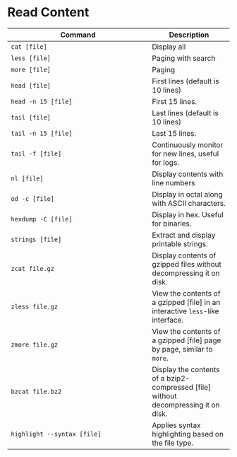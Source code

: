 # Read Content

<table><thead><tr><th width="304">Command</th><th>Description</th></tr></thead><tbody><tr><td><code>cat [file]</code></td><td>Display all</td></tr><tr><td><code>less [file]</code></td><td>Paging with search</td></tr><tr><td><code>more [file]</code></td><td>Paging</td></tr><tr><td><code>head [file]</code></td><td>First lines (default is 10 lines)</td></tr><tr><td><code>head -n 15 [file]</code></td><td>First 15 lines.</td></tr><tr><td><code>tail [file]</code></td><td>Last lines (default is 10 lines)</td></tr><tr><td><code>tail -n 15 [file]</code></td><td>Last 15 lines.</td></tr><tr><td><code>tail -f [file]</code></td><td>Continuously monitor for new lines, useful for logs.</td></tr><tr><td><code>nl [file]</code></td><td>Display contents with line numbers</td></tr><tr><td><code>od -c [file]</code></td><td>Display in octal along with ASCII characters.</td></tr><tr><td><code>hexdump -C [file]</code></td><td>Display in hex. Useful for binaries.</td></tr><tr><td><code>strings [file]</code></td><td>Extract and display printable strings.</td></tr><tr><td><code>zcat file.gz</code></td><td>Display contents of gzipped files without decompressing it on disk.</td></tr><tr><td><code>zless file.gz</code></td><td>View the contents of a gzipped [file] in an interactive <code>less</code>-like interface.</td></tr><tr><td><code>zmore file.gz</code></td><td>View the contents of a gzipped [file] page by page, similar to <code>more</code>.</td></tr><tr><td><code>bzcat file.bz2</code></td><td>Display the contents of a bzip2-compressed [file] without decompressing it on disk.</td></tr><tr><td><code>highlight --syntax [file]</code></td><td>Applies syntax highlighting based on the file type.</td></tr></tbody></table>
